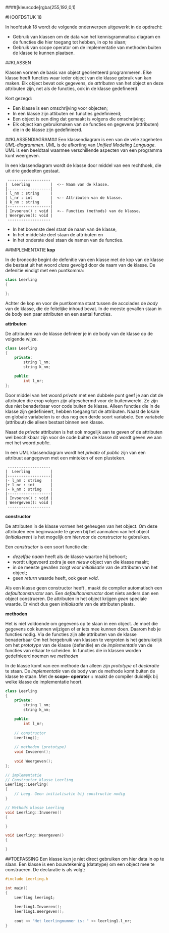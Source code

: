 ####[kleurcode]rgba(255,192,0,1)

#HOOFDSTUK 18

In hoofdstuk 18 wordt de volgende onderwerpen uitgewerkt in de opdracht:

- Gebruik van klassen om de data  van het kennisgrammatica diagram en de functies die hier toegang tot hebben, in op te slaan;
- Gebruik van scope operator om de implementatie van methoden buiten de klasse te kunnen plaatsen.

##KLASSEN

Klassen vormen de basis van object georienteerd programmeren. Elke klasse heeft functies waar ieder object van die klasse gebruik van kan maken. Elk object bevat ook gegevens, de *attributen* van het object en deze attributen zijn, net als de functies, ook in de klasse gedefineerd.

Kort gezegd:

* Een klasse is een omschrijving voor objecten;
* In een klasse zijn attibuten en functies gedefinieerd;
* Een object is een ding dat gemaakt is volgens die omschrijving;
* Elk object kan gebruikmaken van de functies en gegevens (attributen) die in de klasse zijn gedefinieerd.

##KLASSENDIAGRAM##
Een klassendiagram is een van de vele zogeheten *UML-diagrammen*. UML is de afkorting van *Unified Modeling Language*. UML is een beeldtaal waarmee verschillende aspecten van een programma  kunt weergeven.

In een klassendiagram wordt de klasse door middel van een rechthoek, die uit drie gedeelten gestaat.

```uml
 -------------------
|  Leerling         |  <-- Naam van de klasse.
|-------------------|
| l_nm : string     |
| l_nr : int        |  <-- Attributen van de klasse.
| k_nm : string     |
|-------------------|
| Invoeren() : void |  <-- Functies (methods) van de klasse.
| Weergeven(): void |
 -------------------
```

* In het bovenste deel staat de naam van de klasse,
* In het middelste deel staan de attributen en
* in het onderste deel staan de namen van de functies.

##IMPLEMENTATIE
**kop**

In de broncode begint de defenitie van een klasse met de kop van de klasse die bestaat uit het woord *class* gevolgd door de naam van de klasse. De defenitie eindigt met een puntkomma:

```c++
class Leerling
{

};
```
Achter de kop en voor de puntkomma staat tussen de accolades de *body* van de klasse, die de feitelijke inhoud bevat. In de meeste gevallen staan in de body een paar attributen en een aantal functies.

**attributen**

De attributen van de klasse definieer je in de body van de klasse op de volgende wijze.

```c++
class Leerling
{
	private:
		string l_nm;
		string k_nm;

	public:
		int l_nr;
};
```

Door middel van het woord *private* met een dubbele punt geef je aan dat de attributen die erop volgen zijn afgeschermd voor de buitenwereld. Ze zijn dus niet benaderbaar voor code buiten de klasse.
Alleen functies die in de klasse zijn gedefinieert, hebben toegang tot de attributen. 
Naast de lokale en globale variabelen is er dus nog een derde soort variabele. Een variabele (attribuut) die alleen bestaat binnen een klasse.

Naast de *private* attributen is het ook mogelijk aan te geven of de attributen wel beschikbaar zijn voor de code buiten de klasse dit wordt geven we aan met het woord *public*.

In een UML klassendiagram wordt het *private* of *public* zijn van een attribuut aangegeven met een minteken of een plusteken.

```uml
 -------------------
|  Leerling         |
|-------------------|
|- l_nm : string    |
|+ l_nr : int       |
|- k_nm : string    |
|-------------------|
| Invoeren() : void |
| Weergeven(): void |
 -------------------
```

**constructor**

De attributen in de klasse vormen het geheugen van het object. Om deze attributen een beginwaarde te geven bij het aanmaken van het object (*initialiseren*) is het mogelijk om hiervoor de *constructor* te gebruiken.

Een *constructor* is een soort functie die:

* *dezelfde naam* heeft als de klasse waartoe hij behoort;
* wordt uitgevoerd zodra je een *nieuw* object van die klasse maakt;
* in de meeste gevallen zorgt voor *initialisatie* van de attributen van het object;
* geen *return* waarde heeft, ook geen *void*.

Als een klasse geen constructor heeft , maakt de compiler automatisch een *defaultconstructor* aan. Een *defaultconstructor* doet niets anders dan een object construeren. De attributen in het object krijgen *geen* speciale waarde. Er vindt dus geen *initialisatie* van de attributen plaats.

**methoden**

Het is niet voldoende om gegevens op te slaan in een object. Je moet die gegevens ook kunnen wijzigen of er iets mee kunnen doen. Daarom heb je functies nodig. Via de functies zijn alle attributen van de klasse benaderbaar 
Om het hergebruik van klassen te vergroten is het gebruikelijk  om het *prototype* van de klasse (defenitie) en de *implementatie* van de functies van elkaar te scheiden.
In functies die in klassen worden gedefnieerd noemen we *methoden*

In de klasse komt van een methode dan alleen zijn *prototype* of *declaratie* te staan. De *implementatie* van de body van de methode komt buiten de klasse te staan. 
Met de **scope- operator ::** maakt de compiler  duidelijk bij welke klasse de implementatie hoort.

```c++
class Leerling
{
	private:
		string l_nm;
		string k_nm;

	public:
		int l_nr;
	
	// constructor
	Leerling();
	
	// methoden (prototype)
	void Invoeren();
	
	void Weergeven();
};

// implementatie
// Constructor klasse Leerling
Leerling::Leerling(
{
	// Leeg. Geen initialisatie bij constructie nodig
}

// Methods klasse Leerling
void Leerling::Invoeren()
{

}

void Leerling::Weergeven()
{

}
```

##TOEPASSING
Een klasse kun je niet direct gebruiken om hier data in op te slaan. Een klasse is een bouwtekening (datatype) om een object mee te construeren. De declaratie is als volgt:

```c++
#include Leerling.h

int main()
{
	Leerling leering1;
	
	leerling1.Invoeren();
	leerling1.Weergeven();
	
	cout << "Het leerlingnummer is: " << leerling1.l_nr;
}
```